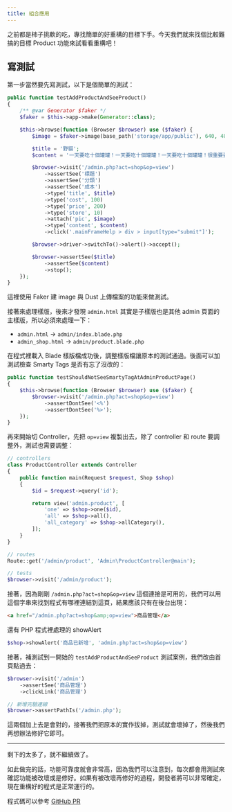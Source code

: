 ```yaml
---
title: 組合應用
---
```


之前都是柿子挑軟的吃，專找簡單的好重構的目標下手。今天我們就來找個比較難搞的目標 Product 功能來試看看重構吧！

## 寫測試

第一步當然要先寫測試，以下是個簡單的測試：

```php
public function testAddProductAndSeeProduct()
{
    /** @var Generator $faker */
    $faker = $this->app->make(Generator::class);

    $this->browse(function (Browser $browser) use ($faker) {
        $image = $faker->image(base_path('storage/app/public'), 640, 480, 'cats');

        $title = '野貓';
        $content = '一天要吃十個罐罐！一天要吃十個罐罐！一天要吃十個罐罐！很重要要說三次';

        $browser->visit('/admin.php?act=shop&op=view')
            ->assertSee('標題')
            ->assertSee('分類')
            ->assertSee('成本')
            ->type('title', $title)
            ->type('cost', 100)
            ->type('price', 200)
            ->type('store', 10)
            ->attach('pic', $image)
            ->type('content', $content)
            ->click('.mainFrameHelp > div > input[type="submit"]');

        $browser->driver->switchTo()->alert()->accept();

        $browser->assertSee($title)
            ->assertSee($content)
            ->stop();
    });
}
```

這裡使用 Faker 建 image 與 Dust 上傳檔案的功能來做測試。

接著來處理樣版，後來才發現 `admin.html` 其實是子樣版也是其他 admin 頁面的主樣版，所以必須來處理一下：

* `admin.html` -> `admin/index.blade.php`
* `admin_shop.html` -> `admin/product.blade.php`

在程式裡載入 Blade 樣版檔成功後，調整樣版檔讓原本的測試通過。後面可以加測試檢查 Smarty Tags 是否有忘了沒改的：

```php
public function testShouldNotSeeSmartyTagAtAdminProductPage()
{
    $this->browse(function (Browser $browser) use ($faker) {
        $browser->visit('/admin.php?act=shop&op=view')
            ->assertDontSee('<%')
            ->assertDontSee('%>');
    });
}
```

再來開始切 Controller，先把 `op=view` 複製出去，除了 controller 和 route 要調整外，測試也需要調整：

```php
// controllers
class ProductController extends Controller
{
    public function main(Request $request, Shop $shop)
    {
        $id = $request->query('id');

        return view('admin.product', [
            'one' => $shop->one($id),
            'all' => $shop->all(),
            'all_category' => $shop->allCategory(),
        ]);
    }
}

// routes
Route::get('/admin/product', 'Admin\ProductController@main');

// tests
$browser->visit('/admin/product');
```

接著，因為剛剛 `/admin.php?act=shop&op=view` 這個連接是可用的，我們可以用這個字串來找到程式有哪裡連結到這頁，結果應該只有在後台出現：

```html
<a href="/admin.php?act=shop&amp;op=view">商品管理</a>
```

還有 PHP 程式裡處理的 showAlert 

```php
$shop->showAlert('商品已新增', 'admin.php?act=shop&op=view')
```

接著，補測試到一開始的 `testAddProductAndSeeProduct` 測試案例，我們改由首頁點過去：

```php
$browser->visit('/admin')
    ->assertSee('商品管理')
    ->clickLink('商品管理')

// 新增完驗連線
$browser->assertPathIs('/admin.php');
```

這兩個加上去是會對的，接著我們把原本的實作拔掉，測試就會壞掉了，然後我們再想辦法修好它即可。

---

剩下的太多了，就不繼續做了。

如此做完的話，功能可靠度就會非常高，因為我們可以注意到，每次都會用測試來確認功能被改壞或是修好。如果有被改壞再修好的過程，開發者將可以非常確定，現在重構好的程式是正常運行的。

程式碼可以參考 [GitHub PR](https://github.com/MilesChou/book-refactoring-30-days/pull/18)

